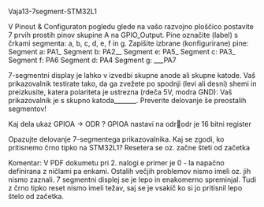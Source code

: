 Vaja13-7segment-STM32L1

V Pinout & Configuraton pogledu glede na vašo razvojno ploščico postavite 7 prvih prostih pinov skupine A na GPIO_Output. Pine označite (label) s črkami segmenta: a, b, c, d, e, f in g.
Zapišite izbrane (konfigurirane) pine: Segment a: PA1_ Segment b: PA2__ Segment e: PA5_
Segment c: PA3_ Segment f: PA6
Segment d: PA4 Segment g: ___PA7

7-segmentni display je lahko v izvedbi skupne anode ali skupne katode. Vaš prikazovalnik testirate tako, da ga zvežete po spodnji (levi ali desni) shemi in preizkusite, katera polariteta je ustrezna (rdeča 5V, modra GND): Vaš prikazovalnik je s skupno katoda_______. Preverite delovanje še preostalih segmentov!

Kaj dela ukaz GPIOA -> ODR ?
GPIOA nastavi na odrodr je 16 bitni register

Opazujte delovanje 7-segmentega prikazovalnika. Kaj se zgodi, ko pritisnemo črno tipko na STM32L1? Resetera se oz. začne šteti od začetka

Komentar: V PDF dokumetu pri 2. nalogi e primer je 0 - la napačno definirana z ničlami pa enkami. Ostalih večjih problemov nismo imeli oz. jih nismo zaznali. 7 segmentni displej se je lepo in enakomerno spreminjal. Tudi z črno tipko reset nismo imeli težav, saj se je vsakič ko si jo pritisnil lepo štelo od začetka.
